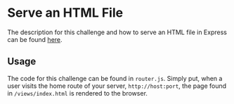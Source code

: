 # Serve an HTML File

The description for this challenge and how to serve an HTML file in Express can be
found [here](https://www.freecodecamp.org/learn/back-end-development-and-apis/basic-node-and-express/serve-an-html-file).

## Usage

The code for this challenge can be found in `router.js`. Simply put, when a user
visits the home route of your server, `http://host:port`, the page found in 
`/views/index.html` is rendered to the browser. 
